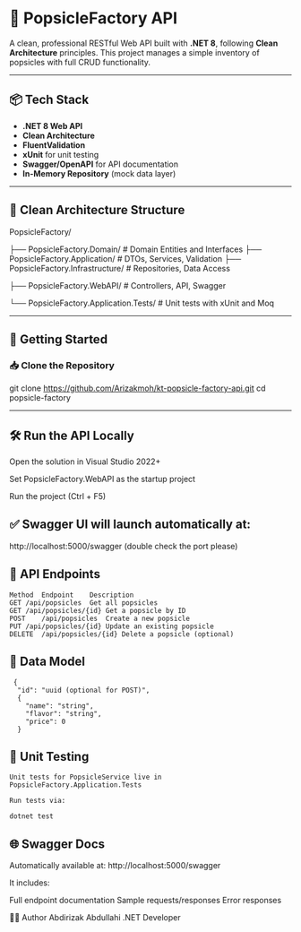 ﻿# 🧊 PopsicleFactory API

A clean, professional RESTful Web API built with **.NET 8**, following **Clean Architecture** principles. This project manages a simple inventory of popsicles with full CRUD functionality.

---

## 📦 Tech Stack

- **.NET 8 Web API**
- **Clean Architecture**
- **FluentValidation**
- **xUnit** for unit testing
- **Swagger/OpenAPI** for API documentation
- **In-Memory Repository** (mock data layer)

---

## 🧱 Clean Architecture Structure

PopsicleFactory/

├── PopsicleFactory.Domain/ # Domain Entities and Interfaces
├── PopsicleFactory.Application/ # DTOs, Services, Validation
├── PopsicleFactory.Infrastructure/ # Repositories, Data Access

├── PopsicleFactory.WebAPI/ # Controllers, API, Swagger

└── PopsicleFactory.Application.Tests/ # Unit tests with xUnit and Moq

---

## 🚀 Getting Started

### 📥 Clone the Repository


git clone https://github.com/Arizakmoh/kt-popsicle-factory-api.git
cd popsicle-factory


---

## 🛠️ Run the API Locally

Open the solution in Visual Studio 2022+

Set PopsicleFactory.WebAPI as the startup project

Run the project (Ctrl + F5)


## ✅ Swagger UI will launch automatically at:
 http://localhost:5000/swagger (double check the port please)



 ## 🔌 API Endpoints
	Method	Endpoint	Description
	GET	/api/popsicles	Get all popsicles
	GET	/api/popsicles/{id}	Get a popsicle by ID
	POST	/api/popsicles	Create a new popsicle
	PUT	/api/popsicles/{id}	Update an existing popsicle
	DELETE	/api/popsicles/{id}	Delete a popsicle (optional)


 ## 📄 Data Model
 	 {
	  "id": "uuid (optional for POST)",
	  {
		"name": "string",
		"flavor": "string",
		"price": 0
	  }



 ##  🧪 Unit Testing
	Unit tests for PopsicleService live in PopsicleFactory.Application.Tests

	Run tests via:

	dotnet test


##  🌐 Swagger Docs
Automatically available at:
http://localhost:5000/swagger

It includes:

Full endpoint documentation
Sample requests/responses
Error responses



👨‍💻 Author
Abdirizak  Abdullahi
.NET Developer  

